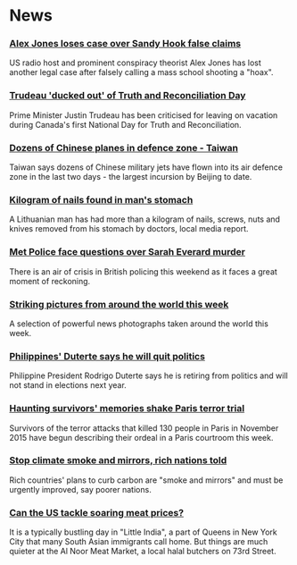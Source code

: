 # News
### [Alex Jones loses case over Sandy Hook false claims](https://www.bbc.com/news/world-us-canada-58771927)
US radio host and prominent conspiracy theorist Alex Jones has lost another legal case after falsely calling a mass school shooting a "hoax".
### [Trudeau 'ducked out' of Truth and Reconciliation Day](https://www.bbc.com/news/world-us-canada-58765502)
Prime Minister Justin Trudeau has been criticised for leaving on vacation during Canada's first National Day for Truth and Reconciliation.
### [Dozens of Chinese planes in defence zone - Taiwan](https://www.bbc.com/news/world-asia-58771369)
Taiwan says dozens of Chinese military jets have flown into its air defence zone in the last two days - the largest incursion by Beijing to date.
### [Kilogram of nails found in man's stomach](https://www.bbc.com/news/world-europe-58771370)
A Lithuanian man has had more than a kilogram of nails, screws, nuts and knives removed from his stomach by doctors, local media report.
### [Met Police face questions over Sarah Everard murder](https://www.bbc.com/news/uk-58772787)
There is an air of crisis in British policing this weekend as it faces a great moment of reckoning.
### [Striking pictures from around the world this week](https://www.bbc.com/news/in-pictures-58761284)
A selection of powerful news photographs taken around the world this week.
### [Philippines' Duterte says he will quit politics](https://www.bbc.com/news/world-asia-58772586)
Philippine President Rodrigo Duterte says he is retiring from politics and will not stand in elections next year.
### [Haunting survivors' memories shake Paris terror trial](https://www.bbc.com/news/world-europe-58759778)
Survivors of the terror attacks that killed 130 people in Paris in November 2015 have begun describing their ordeal in a Paris courtroom this week. 
### [Stop climate smoke and mirrors, rich nations told](https://www.bbc.com/news/science-environment-58774786)
Rich countries' plans to curb carbon are "smoke and mirrors" and must be urgently improved, say poorer nations. 
### [Can the US tackle soaring meat prices?](https://www.bbc.com/news/business-58659478)
It is a typically bustling day in "Little India", a part of Queens in New York City that many South Asian immigrants call home. But things are much quieter at the Al Noor Meat Market, a local halal butchers on 73rd Street.
